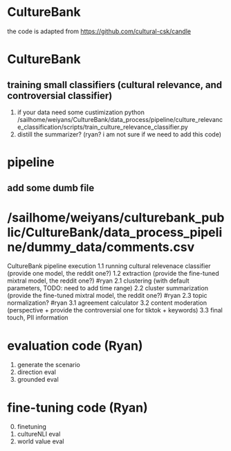 # CultureBank
the code is adapted from https://github.com/cultural-csk/candle

# CultureBank

## training small classifiers (cultural relevance, and controversial classifier)
1. if your data need some custimization
python /sailhome/weiyans/CultureBank/data_process/pipeline/culture_relevance_classification/scripts/train_culture_relevance_classifier.py
2. distill the summarizer? (ryan? i am not sure if we need to add this code)

# pipeline
## add some dumb file
# /sailhome/weiyans/culturebank_public/CultureBank/data_process_pipeline/dummy_data/comments.csv
CultureBank pipeline execution
1.1 running cultural relevenace classifier (provide one model, the reddit one?)
1.2 extraction (provide the fine-tuned mixtral model, the reddit one?) #ryan
2.1 clustering (with default parameters, TODO: need to add time range)
2.2 cluster summarization (provide the fine-tuned mixtral model, the reddit one?) #ryan
2.3 topic normalization? #ryan
3.1 agreement calculator 
3.2 content moderation (perspective + provide the controversial one for tiktok + keywords)
3.3 final touch, PII information

# evaluation code (Ryan)
1. generate the scenario
2. direction eval
3. grounded eval

# fine-tuning code (Ryan)
0. finetuning
1. cultureNLI eval
2. world value eval


